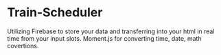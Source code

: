 # Train-Scheduler
Utilizing Firebase to store your data and transferring into your html in real time from your input slots.
Moment.js for converting time, date, math covertions.
